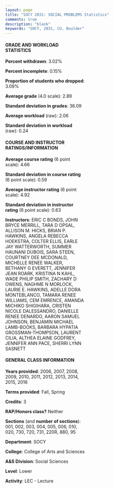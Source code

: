 ```yaml
---
layout: page
title: "SOCY 2031: SOCIAL PROBLEMS Statistics"
comments: true
description: "blank"
keywords: "SOCY, 2031, CU, Boulder"
--- 
```

<head>
<script src="https://ajax.googleapis.com/ajax/libs/jquery/2.1.3/jquery.min.js"></script>
<script src="https://dl.dropboxusercontent.com/s/pc42nxpaw1ea4o9/highcharts.js?dl=0"></script>
<!-- <script src="../assets/js/highcharts.js"></script> -->
<style type="text/css">@font-face {
	font-family: "Bebas Neue";
	src: url(https://www.filehosting.org/file/details/544349/BebasNeue%20Regular.otf) format("opentype");
	}
	h1.Bebas { 
		font-family: "Bebas Neue", Verdana, Tahoma;
	}
</style>
</head>
<body>
	<div id="container" style="float: right; width: 45%; height: 88%; margin-left: 2.5%; margin-right: 2.5%;"></div>
	<script language="JavaScript">
		$(document).ready(function() {
		var chart = {type: 'column'};
		var title = {text: 'Grade Distribution'};
		var xAxis = {categories: ['A','B','C','D','F'],crosshair: true};
		var yAxis = {min: 0,title: {text: 'Percentage'}};
		var tooltip = {headerFormat: '<center><b><span style="font-size:20px">{point.key}</span></b></center>',
		               pointFormat: '<td style="padding:0"><b>{point.y:.1f}%</b></td>',
		               footerFormat: '</table>',shared: true,useHTML: true};
		var plotOptions = {column: {pointPadding: 0.0,borderWidth: 0}};  
		var credits = {enabled: false};var series= [{name: 'Percent',data: [29.84,40.99,20.64,5.11,3.38,]}];
		var json = {};
		json.chart = chart;
		json.title = title;
		json.tooltip = tooltip;
		json.xAxis = xAxis;
		json.yAxis = yAxis;  
		json.series = series;
		json.plotOptions = plotOptions;  
		json.credits = credits;
		$('#container').highcharts(json);
	});
	</script>
</body>
			   
#### GRADE AND WORKLOAD STATISTICS

**Percent withdrawn**: 3.02%

**Percent incomplete**: 0.15%

**Proportion of students who dropped**: 3.09%

**Average grade** (4.0 scale): 2.89

**Standard deviation in grades**: 36.09

**Average workload** (raw): 2.06

**Standard deviation in workload** (raw): 0.24

#### COURSE AND INSTRUCTOR RATINGS/INFORMATION

**Average course rating** (6 point scale): 4.66

**Standard deviation in course rating** (6 point scale): 0.59

**Average instructor rating** (6 point scale): 4.92

**Standard deviation in instructor rating** (6 point scale): 0.63

**Instructors**: ERIC C BONDS, JOHN BRYCE MERRILL, TARA D OPSAL, ALLISON M. HICKS, BRIAN P. HAWKINS, ANGELA REBECCA HOEKSTRA, COLTER ELLIS, EARLE JAY WATTERWORTH, SUMMER HAUNANI DUBOIS, SARA STEEN, COURTNEY DEE MCDONALD, MICHELLE RENEE WALKER, BETHANY G EVERETT, JENNIFER JEAN ROARK, KRISTINA N KAHL, WADE PHILIP SMITH, ZACHARY D OWENS, NAGHME N MORLOCK, LAURIE E. HAWKINS, ADELLE DORA MONTEBLANCO, TAMARA RENEE WILLIAMS, CEM EMRENCE, AMANDA MICHIKO SHIGIHARA, CRISTEN NICOLE DALESSANDRO, DANIELLE RENEE DENARDO, AARON SAMUEL JOHNSON, BENJAMIN MICHAEL LAMB-BOOKS, BARBARA HYPATIA GROSSMAN-THOMPSON, LAURENT CILIA, ALTHEA ELAINE GODFREY, JENNIFER ANN PACE, SHERRI LYNN SASNETT

#### GENERAL CLASS INFORMATION

**Years provided**: 2006, 2007, 2008, 2009, 2010, 2011, 2012, 2013, 2014, 2015, 2016

**Terms provided**: Fall, Spring

**Credits**: 3

**RAP/Honors class?** Neither

**Sections** (and **number of sections**): 001, 002, 003, 004, 005, 006, 010, 020, 730, 720, 731, 220R, 880, 95

**Department**: SOCY

**College**: College of Arts and Sciences

**A&S Division**: Social Sciences

**Level**: Lower

**Activity**: LEC - Lecture